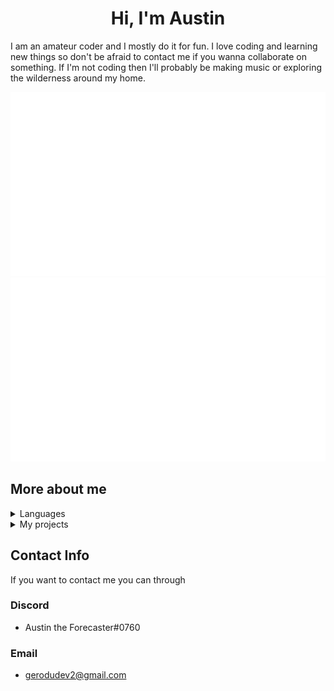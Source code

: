 <h1 align = "center"> Hi, I'm Austin </h1>

I am an amateur coder and I mostly do it for fun.
I love coding and learning new things so don't be afraid to contact me if you wanna collaborate on something.
If I'm not coding then I'll probably be making music or exploring the wilderness around my home.

![](https://raw.githubusercontent.com/The-Forecaster/github-stats/master/generated/overview.svg)
![](https://raw.githubusercontent.com/The-Forecaster/github-stats/master/generated/languages.svg)
<!--The graphics are provided by https://github.com/jstrieb/github-stats so pls go check him out and credit him if you use this-->

## More about me

<details>
  
<summary>Languages</summary>
  
### Java/ Kotlin

- Mid level experience with different gradle projects
  
### Python
  
- Mid level experience from discord.py and selenium automation services
  
### Rust

- Some experience but I'd love to learn more
  
### HTML

- Low level experience from basic website building
  
### JavaScript

- Low level experience using Discord.js

</details>

<details>
  
<summary>My projects</summary>
  
### Gero Dude

- Discord moderation and chat bot using discord.py
  
### Rusty

- Basic networking program for me to learn rust with
  
### Rush

- Event system built in kotlin

</details>
  
## Contact Info

If you want to contact me you can through

### Discord

- Austin the Forecaster#0760
  
### Email

- gerodudev2@gmail.com
